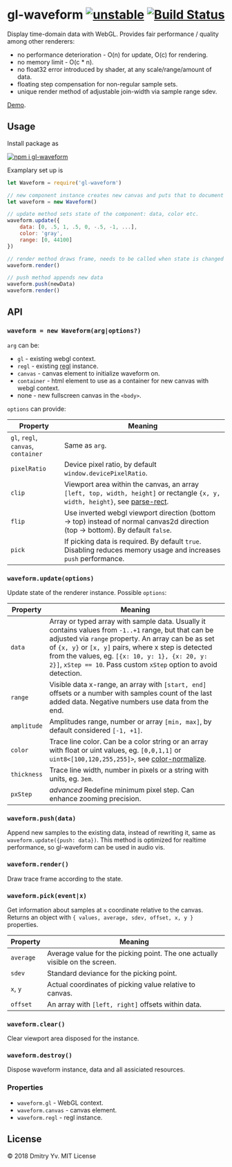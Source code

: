 # gl-waveform [![unstable](https://img.shields.io/badge/stability-unstable-green.svg)](http://github.com/badges/stability-badges) [![Build Status](https://img.shields.io/travis/a-vis/gl-waveform.svg)](https://travis-ci.org/a-vis/gl-waveform)

Display time-domain data with WebGL. Provides fair performance / quality among other renderers:

* no performance deterioration - O(n) for update, O(c) for rendering.
* no memory limit - O(c * n).
* no float32 error introduced by shader, at any scale/range/amount of data.
* floating step compensation for non-regular sample sets.
* unique render method of adjustable join-width via sample range sdev.

[Demo](https://a-vis.github.io/gl-waveform).

## Usage

Install package as

[![npm i gl-waveform](https://nodei.co/npm/gl-waveform.png?mini=true)](https://npmjs.org/package/gl-waveform/)

Examplary set up is

```js
let Waveform = require('gl-waveform')

// new component instance creates new canvas and puts that to document
let waveform = new Waveform()

// update method sets state of the component: data, color etc.
waveform.update({
	data: [0, .5, 1, .5, 0, -.5, -1, ...],
	color: 'gray',
	range: [0, 44100]
})

// render method draws frame, needs to be called when state is changed
waveform.render()

// push method appends new data
waveform.push(newData)
waveform.render()
```

## API

### `waveform = new Waveform(arg|options?)`

`arg` can be:

* `gl` - existing webgl context.
* `regl` - existing [regl](https://ghub.io/regl) instance.
* `canvas` - canvas element to initialize waveform on.
* `container` - html element to use as a container for new canvas with webgl context.
* none - new fullscreen canvas in the `<body>`.

`options` can provide:

Property | Meaning
---|---
`gl`, `regl`, `canvas`, `container` | Same as `arg`.
`pixelRatio` | Device pixel ratio, by default `window.devicePixelRatio`.
`clip` | Viewport area within the canvas, an array `[left, top, width, height]` or rectangle `{x, y, width, height}`, see [parse-rect](https://ghub.io/parse-rect).
`flip` | Use inverted webgl viewport direction (bottom → top) instead of normal canvas2d direction (top → bottom). By default `false`.
`pick` | If picking data is required. By default `true`. Disabling reduces memory usage and increases `push` performance.

### `waveform.update(options)`

Update state of the renderer instance. Possible `options`:

Property | Meaning
---|---
`data`			| Array or typed array with sample data. Usually it contains values from `-1..+1` range, but that can be adjusted via `range` property. An array can be as set of `{x, y}` or `[x, y]` pairs, where x step is detected from the values, eg. `[{x: 10, y: 1}, {x: 20, y: 2}]`, `xStep == 10`. Pass custom `xStep` option to avoid detection.
`range`			| Visible data x-range, an array with `[start, end]` offsets or a number with samples count of the last added data. Negative numbers use data from the end.
`amplitude` 	| Amplitudes range, number or array `[min, max]`, by default considered `[-1, +1]`.
`color` 		| Trace line color. Can be a color string or an array with float or uint values, eg. `[0,0,1,1]` or `uint8<[100,120,255,255]>`, see [color-normalize](https://ghub.io/color-normalize).
`thickness` 	| Trace line width, number in pixels or a string with units, eg. `3em`.
`pxStep`        | <em>advanced</em> Redefine minimum pixel step. Can enhance zooming precision.

### `waveform.push(data)`

Append new samples to the existing data, instead of rewriting it, same as `waveform.update({push: data})`. This method is optimized for realtime performance, so gl-waveform can be used in audio vis.

### `waveform.render()`

Draw trace frame according to the state.

### `waveform.pick(event|x)`

Get information about samples at `x` coordinate relative to the canvas. Returns an object with `{ values, average, sdev, offset, x, y }` properties.

Property | Meaning
---|---
`average` | Average value for the picking point. The one actually visible on the screen.
`sdev` | Standard deviance for the picking point.
`x`, `y` | Actual coordinates of picking value relative to canvas.
`offset` | An array with `[left, right]` offsets within data.

### `waveform.clear()`

Clear viewport area disposed for the instance.

### `waveform.destroy()`

Dispose waveform instance, data and all assiciated resources.

### Properties

* `waveform.gl` - WebGL context.
* `waveform.canvas` - canvas element.
* `waveform.regl` - regl instance.

<!-- TODO: benchmark -->

<!-- ### See also -->
<!-- * [audio-waveform](https://github.com/a-vis/audio-waveform) − extended waveform renderer for audio. -->

## License

© 2018 Dmitry Yv. MIT License
